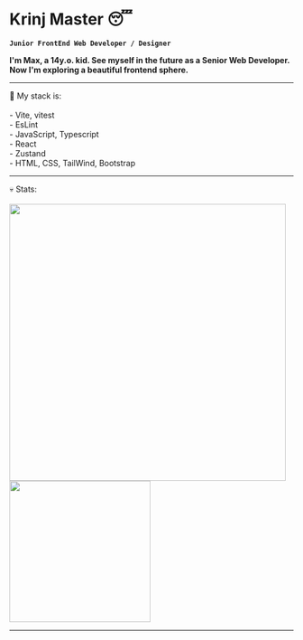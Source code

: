 # Krinj Master 😴

**`Junior FrontEnd Web Developer / Designer`**

**I'm Max, a 14y.o. kid. See myself in the future as a Senior Web Developer. Now I'm exploring a beautiful frontend sphere.**
<br>
<hr>
💼 My stack is: 
<br>
<br> 
- Vite, vitest
<br>
- EsLint
<br>
- JavaScript, Typescript
<br>
- React
<br>
- Zustand
<br>
- HTML, CSS, TailWind, Bootstrap
<br>

<hr>
💀 Stats:
<br>
<br>
<image width="490px" src="https://github-readme-stats.vercel.app/api?username=krinjmaster&show_icons=true&theme=aura" />
<image width="250px" src="https://github-readme-stats.vercel.app/api/top-langs/?username=krinjmaster&hide_progress=false&theme=aura" />
<hr>
          
          
          
          
          

